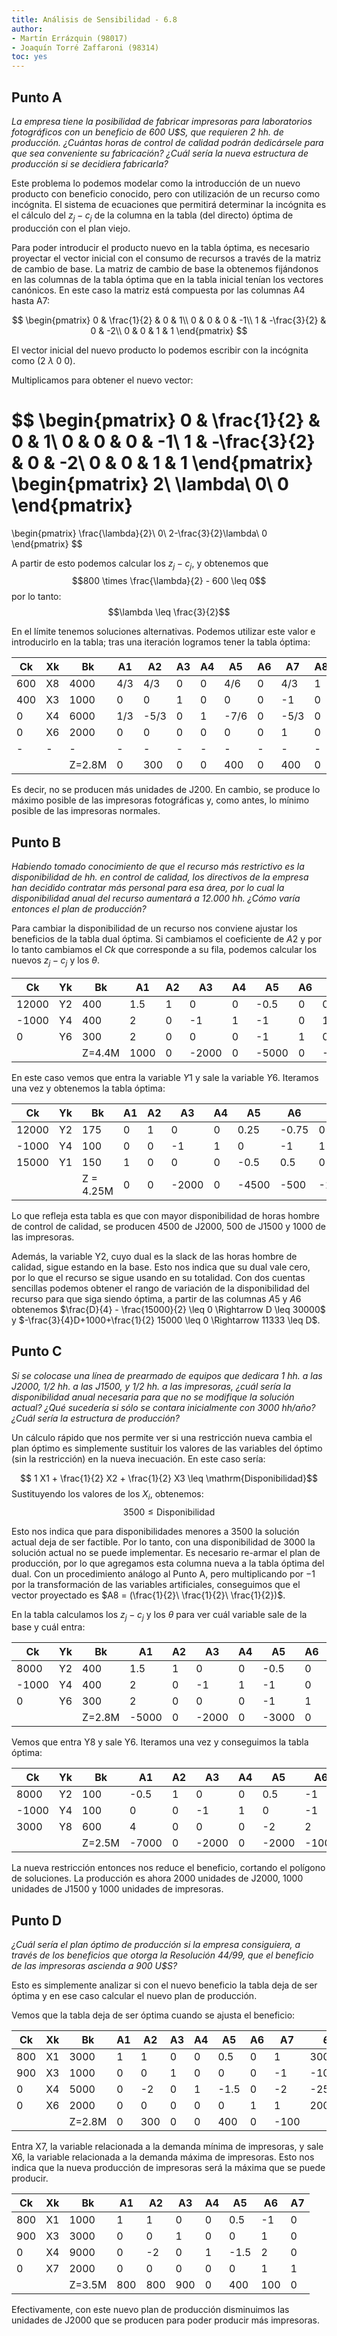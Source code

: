 ```yaml
---
title: Análisis de Sensibilidad - 6.8
author:
- Martín Errázquin (98017)
- Joaquín Torré Zaffaroni (98314)
toc: yes
---
```


## Punto A
*La empresa tiene la posibilidad de fabricar impresoras para laboratorios
fotográficos con un beneficio de 600 U$S, que requieren 2 hh. de
producción. ¿Cuántas horas de control de calidad podrán dedicársele para
que sea conveniente su fabricación? ¿Cuál sería la nueva estructura de
producción si se decidiera fabricarla?*

Este problema lo podemos modelar como la introducción de un nuevo producto con
beneficio conocido, pero con utilización de un recurso como incógnita. El
sistema de ecuaciones que permitirá determinar la incógnita es el cálculo del
$z_j-c_j$ de la columna en la tabla (del directo) óptima  de producción con el
plan viejo.

Para poder introducir el producto nuevo en la tabla óptima, es necesario
proyectar el vector inicial con el consumo de recursos a través de la matriz de
cambio de base. La matriz de cambio de base la obtenemos fijándonos en las
columnas de la tabla óptima que en la tabla inicial tenían los vectores
canónicos. En este caso la matriz está compuesta por las columnas A4 hasta A7:

$$
\begin{pmatrix}
0 & \frac{1}{2} & 0 & 1\\
0 & 0 & 0 & -1\\
1 & -\frac{3}{2} & 0 & -2\\
0 & 0 & 1 & 1
\end{pmatrix}
$$

El vector inicial del nuevo producto lo podemos escribir con la incógnita como
$(2\ \lambda\ 0\ 0)$.

Multiplicamos para obtener el nuevo vector:

$$
\begin{pmatrix}
0 & \frac{1}{2} & 0 & 1\\
0 & 0 & 0 & -1\\
1 & -\frac{3}{2} & 0 & -2\\
0 & 0 & 1 & 1
\end{pmatrix}
\begin{pmatrix}
2\\
\lambda\\
0\\
0
\end{pmatrix}
=
\begin{pmatrix}
\frac{\lambda}{2}\\
0\\
2-\frac{3}{2}\lambda\\
0
\end{pmatrix}
$$

A partir de esto podemos calcular los $z_j-c_j$, y obtenemos que
$$800 \times \frac{\lambda}{2} - 600 \leq 0$$
por lo tanto:
$$\lambda \leq \frac{3}{2}$$

En el límite tenemos soluciones alternativas. Podemos utilizar este valor e
introducirlo en la tabla; tras una iteración logramos tener la tabla óptima:


| Ck  | Xk | Bk     | A1  | A2   | A3 | A4 | A5   | A6 | A7   | A8 |
|-----|----|--------|-----|------|----|----|------|----|------|----|
| 600 | X8 | 4000   | 4/3 | 4/3  | 0  | 0  | 4/6  | 0  | 4/3  | 1  |
| 400 | X3 | 1000   | 0   | 0    | 1  | 0  | 0    | 0  | -1   | 0  |
| 0   | X4 | 6000   | 1/3 | -5/3 | 0  | 1  | -7/6 | 0  | -5/3 | 0  |
| 0   | X6 | 2000   | 0   | 0    | 0  | 0  | 0    | 0  | 1    | 0  |
| -   | -  | -      | -   | -    | -  | -  | -    | -  | -    | -  |
|     |    | Z=2.8M | 0   | 300  | 0  | 0  | 400  | 0  | 400  | 0  |

Es decir, no se producen más unidades de J200. En cambio, se produce lo máximo
posible de las impresoras fotográficas y, como antes, lo mínimo posible de 
las impresoras normales.

## Punto B

*Habiendo tomado conocimiento de que el recurso más restrictivo es la
disponibilidad de hh. en control de calidad, los directivos de la empresa han
decidido contratar más personal para esa área, por lo cual la disponibilidad
anual del recurso aumentará a 12.000 hh. ¿Cómo varía entonces el plan de
producción?*

Para cambiar la disponibilidad de un recurso nos conviene ajustar los beneficios
de la tabla dual óptima. Si cambiamos el coeficiente de $A2$ y por lo tanto
cambiamos el $Ck$ que corresponde a su fila, podemos calcular los nuevos
$z_j-c_j$ y los $\theta$.

| Ck    | Yk    | Bk   | A1    | A2 | A3    | A4 | A5    | A6 | A7    | $\theta$ |
|-------|-------|------|-------|----|-------|----|-------|----|-------|----------|
| 12000 | Y2    | 400  | 1.5   | 1  | 0     | 0  | -0.5  | 0  | 0     | 266.67   |
| -1000 | Y4    | 400  | 2     | 0  | -1    | 1  | -1    | 0  | 1     | 200      |
| 0     | Y6    | 300  | 2     | 0  | 0     | 0  | -1    | 1  | 0     | 150      |
|       |       |Z=4.4M    | 1000  | 0  | -2000 | 0  | -5000 | 0  | -1000 |          |

En este caso vemos que entra la variable $Y1$ y sale la variable $Y6$. Iteramos
una vez y obtenemos la tabla óptima:

| Ck    | Yk | Bk  | A1 | A2 | A3    | A4 | A5    | A6    | A7    |
|-------|----|-----|----|----|-------|----|-------|-------|-------|
| 12000 | Y2 | 175 | 0  | 1  | 0     | 0  | 0.25  | -0.75 | 0     |
| -1000 | Y4 | 100 | 0  | 0  | -1    | 1  | 0     | -1    | 1     |
| 15000 | Y1 | 150 | 1  | 0  | 0     | 0  | -0.5  | 0.5   | 0     |
|       |    | Z = 4.25M| 0  | 0  | -2000 | 0  | -4500 | -500  | -1000 |

Lo que refleja esta tabla es que con mayor disponibilidad de horas hombre de
control de calidad, se producen 4500 de J2000, 500 de J1500 y 1000 de las
impresoras.

Además, la variable Y2, cuyo dual es la slack de las horas hombre de calidad,
sigue estando en la base. Esto nos indica que su dual vale cero, por lo que el
recurso se sigue usando en su totalidad. Con dos cuentas sencillas podemos
obtener el rango de variación de la disponibilidad del recurso para que siga
siendo óptima, a partir de las columnas $A5$ y $A6$ obtenemos $\frac{D}{4} -
\frac{15000}{2} \leq 0 \Rightarrow D \leq 30000$ y
$-\frac{3}{4}D+1000+\frac{1}{2} 15000 \leq 0 \Rightarrow 11333 \leq D$.

## Punto C

*Si se colocase una línea de prearmado de equipos que dedicara 1 hh. a las
J2000, 1/2 hh. a las J1500, y 1/2 hh. a las impresoras, ¿cuál sería la
disponibilidad anual necesaria para que no se modifique la solución actual?
¿Qué sucedería si sólo se contara inicialmente con 3000 hh/año? ¿Cuál sería
la estructura de producción?*

Un cálculo rápido que nos permite ver si una restricción nueva cambia el 
plan óptimo es 
simplemente sustituir los valores de las variables del óptimo (sin la
restricción) en la nueva inecuación. En este caso sería:

$$ 1 X1 + \frac{1}{2} X2 + \frac{1}{2} X3 \leq \mathrm{Disponibilidad}$$
Sustituyendo los valores de los $X_i$, obtenemos:
$$ 3500 \leq \mathrm{Disponibilidad}$$

Esto nos indica que para disponibilidades menores a 3500 la solución actual deja
de ser factible. Por lo tanto, con una disponibilidad de 3000 la solución actual
no se puede implementar. Es necesario re-armar el plan de producción, por lo que
agregamos esta columna nueva a la tabla óptima del dual. Con un procedimiento
análogo al Punto A, pero multiplicando por $-1$ por la transformación de las
variables artificiales, conseguimos que el vector proyectado es $A8 =
(\frac{1}{2}\ \frac{1}{2}\ \frac{1}{2})$.

En la tabla calculamos los $z_j - c_j$ y los $\theta$ para ver cuál variable
sale de la base y cuál entra:

| Ck    | Yk | Bk     | A1    | A2 | A3    | A4 | A5    | A6 | A7    | A8  | $\theta$ |
|-------|----|--------|-------|----|-------|----|-------|----|-------|-----|------|
| 8000  | Y2 | 400    | 1.5   | 1  | 0     | 0  | -0.5  | 0  | 0     | 0.5 | 800  |
| -1000 | Y4 | 400    | 2     | 0  | -1    | 1  | -1    | 0  | 1     | 0.5 | 800  |
| 0     | Y6 | 300    | 2     | 0  | 0     | 0  | -1    | 1  | 0     | 0.5 | 600  |
|       |    | Z=2.8M | -5000 | 0  | -2000 | 0  | -3000 | 0  | -1000 | 500 |      |

Vemos que entra Y8 y sale Y6. Iteramos una vez y conseguimos la tabla óptima:

| Ck    | Yk | Bk   | A1    | A2 | A3    | A4 | A5    | A6    | A7    | A8 |
|-------|----|------|-------|----|-------|----|-------|-------|-------|----|
| 8000  | Y2 | 100  | -0.5  | 1  | 0     | 0  | 0.5   | -1    | 0     | 0  |
| -1000 | Y4 | 100  | 0     | 0  | -1    | 1  | 0     | -1    | 1     | 0  |
| 3000  | Y8 | 600  | 4     | 0  | 0     | 0  | -2    | 2     | 0     | 1  |
|       |    |Z=2.5M| -7000 | 0  | -2000 | 0  | -2000 | -1000 | -1000 | 0  |

La nueva restricción entonces nos reduce el beneficio, cortando el polígono de
soluciones. La producción es ahora 2000 unidades de J2000, 1000 unidades de 
J1500 y 1000 unidades de impresoras.

## Punto D

*¿Cuál sería el plan óptimo de producción si la empresa consiguiera, a través
de los beneficios que otorga la Resolución 44/99, que el beneficio de las
impresoras ascienda a 900 U$S?*

Esto es simplemente analizar si con el nuevo beneficio la tabla deja de ser
óptima y en ese caso calcular el nuevo plan de producción.

Vemos que la tabla deja de ser óptima cuando se ajusta el beneficio:

| Ck  | Xk | Bk      | A1 | A2  | A3 | A4 | A5   | A6 | A7   | $\theta$ |
|-----|----|---------|----|-----|----|----|------|----|------|----------|
| 800 | X1 | 3000    | 1  | 1   | 0  | 0  | 0.5  | 0  | 1    | 3000     |
| 900 | X3 | 1000    | 0  | 0   | 1  | 0  | 0    | 0  | -1   | -1000    |
| 0   | X4 | 5000    | 0  | -2  | 0  | 1  | -1.5 | 0  | -2   | -2500    |
| 0   | X6 | 2000    | 0  | 0   | 0  | 0  | 0    | 1  | 1    | 2000     |
|     |    | Z=2.8M  | 0  | 300 | 0  | 0  | 400  | 0  | -100 |          |

Entra X7, la variable relacionada a la demanda mínima de impresoras, y sale X6,
la variable relacionada a la demanda máxima de impresoras. Esto nos indica que
la nueva producción de impresoras será la máxima que se puede producir.

| Ck  | Xk | Bk   | A1  | A2  | A3  | A4 | A5   | A6  | A7 |
|-----|----|------|-----|-----|-----|----|------|-----|----|
| 800 | X1 | 1000 | 1   | 1   | 0   | 0  | 0.5  | -1  | 0  |
| 900 | X3 | 3000 | 0   | 0   | 1   | 0  | 0    | 1   | 0  |
| 0   | X4 | 9000 | 0   | -2  | 0   | 1  | -1.5 | 2   | 0  |
| 0   | X7 | 2000 | 0   | 0   | 0   | 0  | 0    | 1   | 1  |
|     |    |Z=3.5M| 800 | 800 | 900 | 0  | 400  | 100 | 0  |

Efectivamente, con este nuevo plan de producción disminuimos las unidades de
J2000 que se producen para poder producir más impresoras.
